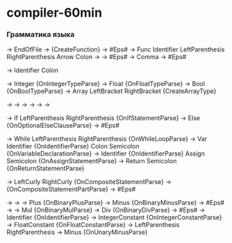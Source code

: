 # compiler-60min

### Грамматика языка
<Program>        -> <FunctionList> EndOfFile
<FunctionList>   -> <Function> {CreateFunction} <FunctionList>
<FunctionList>   -> #Eps#
<Function>       -> Func Identifier LeftParenthesis <ParamList> RightParenthesis Arrow <Type> Colon <Statement>
<ParamList>      -> <Param> <ParamListTail>
<ParamList>      -> #Eps#
<ParamListTail>  -> Comma <Param> <ParamListTail>
<ParamListTail>  -> #Eps#
<Param>          -> Identifier Colon <Type>

<Type>           -> Integer {OnIntegerTypeParse}
<Type>           -> Float {OnFloatTypeParse}
<Type>           -> Bool {OnBoolTypeParse}
<Type>           -> Array LeftBracket <Type> RightBracket {CreateArrayType}

<Statement>      -> <Condition>
<Statement>      -> <Loop>
<Statement>      -> <Decl>
<Statement>      -> <Assign>
<Statement>      -> <Return>
<Statement>      -> <Composite>

<Condition>      -> If LeftParenthesis <Expression> RightParenthesis <Statement> {OnIfStatementParse} <OptionalElse>
<OptionalElse>   -> Else <Statement> {OnOptionalElseClauseParse}
<OptionalElse>   -> #Eps#

<Loop>           -> While LeftParenthesis <Expression> RightParenthesis <Statement> {OnWhileLoopParse}
<Decl>           -> Var Identifier {OnIdentifierParse} Colon <Type> Semicolon {OnVariableDeclarationParse}
<Assign>         -> Identifier {OnIdentifierParse} Assign <Expression> Semicolon {OnAssignStatementParse}
<Return>         -> Return <Expression> Semicolon {OnReturnStatementParse}

<Composite>      -> LeftCurly <StatementList> RightCurly {OnCompositeStatementParse}
<StatementList>  -> <Statement> {OnCompositeStatementPartParse} <StatementList>
<StatementList>  -> #Eps#

<Expression>     -> <AddSubExpr>
<AddSubExpr>     -> <MulDivExpr> <AddSubExprTail>
<AddSubExprTail> -> Plus <MulDivExpr> {OnBinaryPlusParse} <AddSubExprTail>
<AddSubExprTail> -> Minus <MulDivExpr> {OnBinaryMinusParse} <AddSubExprTail>
<AddSubExprTail> -> #Eps#
<MulDivExpr>     -> <AtomExpr> <MulDivExprTail>
<MulDivExprTail> -> Mul <AtomExpr> {OnBinaryMulParse} <MulDivExprTail>
<MulDivExprTail> -> Div <AtomExpr> {OnBinaryDivParse} <MulDivExprTail>
<MulDivExprTail> -> #Eps#
<AtomExpr>       -> Identifier {OnIdentifierParse}
<AtomExpr>       -> IntegerConstant {OnIntegerConstantParse}
<AtomExpr>       -> FloatConstant {OnFloatConstantParse}
<AtomExpr>       -> LeftParenthesis <Expression> RightParenthesis
<AtomExpr>       -> Minus <AtomExpr> {OnUnaryMinusParse}
